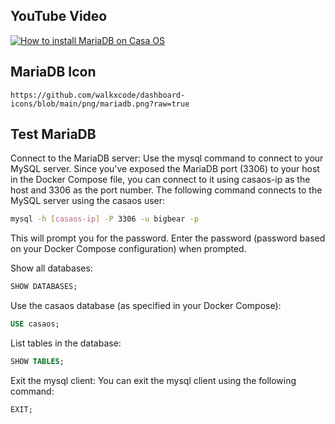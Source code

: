 ## YouTube Video

[![How to install MariaDB on Casa OS](https://img.youtube.com/vi/r_RbwL0vwSc/0.jpg)](https://www.youtube.com/watch?v=r_RbwL0vwSc)

## MariaDB Icon

```text
https://github.com/walkxcode/dashboard-icons/blob/main/png/mariadb.png?raw=true
```

## Test MariaDB

Connect to the MariaDB server: Use the mysql command to connect to your MySQL server. Since you've exposed the MariaDB port (3306) to your host in the Docker Compose file, you can connect to it using casaos-ip as the host and 3306 as the port number. The following command connects to the MySQL server using the casaos user:

```bash
mysql -h [casaos-ip] -P 3306 -u bigbear -p
```

This will prompt you for the password. Enter the password (password based on your Docker Compose configuration) when prompted.

Show all databases:

```sql
SHOW DATABASES;
```

Use the casaos database (as specified in your Docker Compose):

```sql
USE casaos;
```

List tables in the database:

```sql
SHOW TABLES;
```

Exit the mysql client: You can exit the mysql client using the following command:

```sql
EXIT;
```
